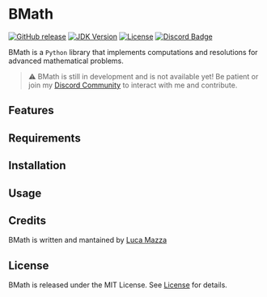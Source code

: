 # BMath
[![GitHub release](https://img.shields.io/github/v/release/lucamazzza/BData?color=green&label=latest%20release&sort=semver)](https://github.com/lucamazzza/BData/releases/latest)
[![JDK Version](https://img.shields.io/badge/Python_Version-3.10-yellow.svg)](https://www.python.org/downloads/release/python-3100/)
[![License](https://img.shields.io/badge/License-MIT-purple)](LICENSE)
[![Discord Badge](https://img.shields.io/discord/1119987238202261664?color=5865F2&label=&logo=discord&logoColor=white)](https://discord.gg/B3yXwmHb2V)

BMath is a `Python` library that implements computations and resolutions for advanced mathematical problems.

> ⚠️ BMath is still in development and is not available yet! Be patient or join my [Discord Community](https://discord.gg/B3yXwmHb2V) to interact with me and contribute.

## Features


## Requirements


## Installation


## Usage


## Credits
BMath is written and mantained by [Luca Mazza](https://mazluc.ch)

## License
BMath is released under the MIT License.
See [License](LICENSE) for details.
